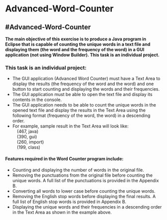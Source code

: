 # Advanced-Word-Counter
<h2>#Advanced-Word-Counter</h2>
<p><b>The main objective of this exercise is to produce a Java program in Eclipse that is capable of counting the unique words in a
  text file and displaying them (the word and the frequency of the word) in a GUI application (not using Window Builder). 
  This task is an individual project.</p></b>

<h3>This task is an individual project:</h3>
<ul>
<li>The GUI application (Advanced Word Counter) must have a Text Area to display the results 
  (the frequency of the word and the word) and one button to start counting and displaying the words and their frequencies.</li>
<li> The GUI application must be able to open the text file and display its contents in the console.</li>
<li>The GUI application needs to be able to count the unique words in the opened text file and display the results in the Text Area using the following format 
  (frequency of the word, the word) in a descending order.</li>
<li>For example, sample result in the Text Area will look like:</br>
    &emsp;(467, java)</br>
    &emsp;(390, gui)</br>
    &emsp;(260, import)</br>
    &emsp;(199, class)</li></ul>

<h4>Features required in the Word Counter program include:</h4>
<ul>
<li>Counting and displaying the number of words in the original file.</li>
<li>Removing the punctuations from the original file before counting the unique words. A full list of the punctuations is provided in the Appendix B.</li>
<li> Converting all words to lower case before counting the unique words.</li>
<li>Removing the English stop words before displaying the final results. A full list of English stop words is provided in Appendix B.</li>
<li>Displaying the unique words and their frequencies in a descending order in the Text Area as shown in the example above.</li>
</ul></p>
